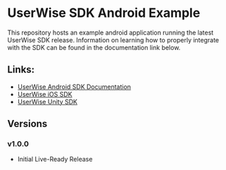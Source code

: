 # UserWise SDK Android Example

This repository hosts an example android application running the latest UserWise SDK release. Information on learning how to properly integrate with the SDK can be found in the documentation link below.

## Links:
- [UserWise Android SDK Documentation](https://docs.userwise.io/#android-sdk)
- [UserWise iOS SDK](https://github.com/UserWise/userwise_ios_example)
- [UserWise Unity SDK](https://github.com/UserWise/userwise_unity_example)

## Versions
### v1.0.0
- Initial Live-Ready Release
